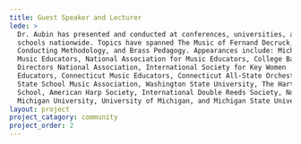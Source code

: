 ```yaml
---
title: Guest Speaker and Lecturer
lede: >
  Dr. Aubin has presented and conducted at conferences, universities, and
  schools nationwide. Topics have spanned The Music of Fernand Decruck,
  Conducting Methodology, and Brass Pedagogy. Appearances include: Michigan
  Music Educators, National Association for Music Educators, College Band
  Directors National Association, International Society for Key Women
  Educators, Connecticut Music Educators, Connecticut All-State Orchestra, NY
  State School Music Association, Washington State University, The Hartt
  School, American Harp Society, International Double Reeds Society, Northern
  Michigan University, University of Michigan, and Michigan State University.
layout: project
project_catagory: community 
project_order: 2
---
```

